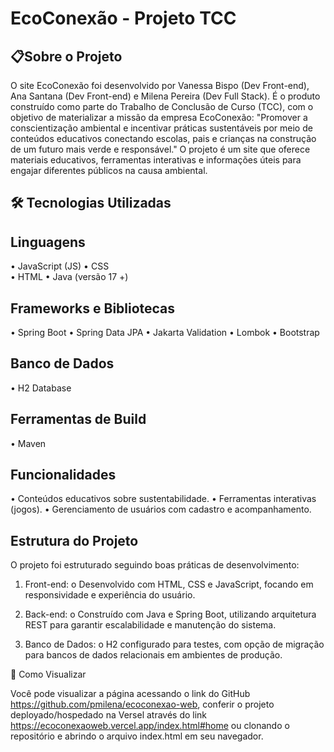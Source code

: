 # EcoConexão - Projeto TCC

## 📋Sobre o Projeto

O site EcoConexão foi desenvolvido por Vanessa Bispo (Dev Front-end), Ana Santana (Dev Front-end) e Milena Pereira (Dev Full Stack). É o produto construído como parte do Trabalho de Conclusão de Curso (TCC), com o objetivo de materializar a missão da empresa EcoConexão:
"Promover a conscientização ambiental e incentivar práticas sustentáveis por meio de conteúdos educativos conectando escolas, pais e crianças na construção de um futuro mais verde e responsável."
O projeto é um site que oferece materiais educativos, ferramentas interativas e informações úteis para engajar diferentes públicos na causa ambiental.

## 🛠️ Tecnologias Utilizadas

## Linguagens
•	JavaScript (JS) 
•	CSS  
•	HTML 
•	Java (versão 17 +) 

## Frameworks e Bibliotecas
•	Spring Boot 
•	Spring Data JPA 
•	Jakarta Validation 
•	Lombok 
•	Bootstrap

## Banco de Dados
•	H2 Database 

## Ferramentas de Build
•	Maven 

## Funcionalidades
•	Conteúdos educativos sobre sustentabilidade.
•	Ferramentas interativas (jogos).
•	Gerenciamento de usuários com cadastro e acompanhamento.

## Estrutura do Projeto
O projeto foi estruturado seguindo boas práticas de desenvolvimento:

1.	Front-end:
o	Desenvolvido com HTML, CSS e JavaScript, focando em responsividade e experiência do usuário.

2.	Back-end:
o	Construído com Java e Spring Boot, utilizando arquitetura REST para garantir escalabilidade e manutenção do sistema.

3.	Banco de Dados:
o	H2 configurado para testes, com opção de migração para bancos de dados relacionais em ambientes de produção.

🚀 Como Visualizar

Você pode visualizar a página acessando o link do GitHub https://github.com/pmilena/ecoconexao-web, conferir o projeto deployado/hospedado na Versel através do link https://ecoconexaoweb.vercel.app/index.html#home ou clonando o repositório e abrindo o arquivo index.html em seu navegador.



